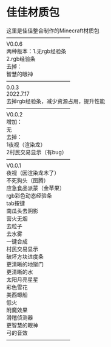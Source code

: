 # 佳佳材质包
这里是佳佳整合制作的Minecraft材质包  
————————————  
V0.0.6  
两种版本：1.无rgb经验条  
          2.rgb经验条  
去掉：  
       智慧的眼神  
————————————  
0.0.3  
2022.7.17  
去掉rgb经验条，减少资源占用，提升性能  
————————————  
V0.0.2  
增加：  
    无  
去掉：  
    1夜视（渲染龙）  
    2村民交易显示（有bug）  
————————————  
V0.0.1  
夜视（因渲染龙木了）  
不死狗头（图腾）  
应急食品派蒙（金苹果）  
rgb彩色动态经验条  
tab按键  
南瓜头去阴影  
营火无烟  
去粒子  
去水雾  
一键合成  
村民交易显示  
破坏方块进度条  
更清晰的地狱门  
更清晰的水  
太阳月亮星星  
彩色雪花  
美西螈船  
低火  
附魔效果  
滑稽侦测器  
更智慧的眼神  
弓的音效  
————————————  
